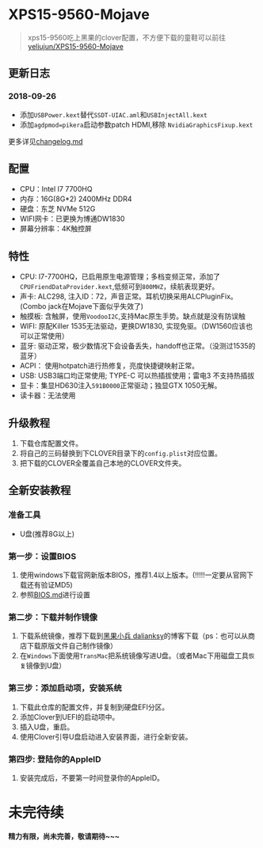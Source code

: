 # XPS15-9560-Mojave
> xps15-9560吃上黑果的clover配置，不方便下载的童鞋可以前往[yeliujun/XPS15-9560-Mojave](https://gitee.com/yeliujun/XPS15-9560-Mojave.git)

## 更新日志
### 2018-09-26
- 添加`USBPower.kext`替代`SSDT-UIAC.aml`和`USBInjectAll.kext`
- 添加`agdpmod=pikera`启动参数patch HDMI,移除 `NvidiaGraphicsFixup.kext`

更多详见[changelog.md](https://github.com/jardenliu/XPS15-9560-Mojave/blob/master/changelog.md)

## 配置
- CPU：Intel I7 7700HQ
- 内存：16G(8G*2) 2400MHz DDR4
- 硬盘：东芝 NVMe 512G
- WIFI网卡：已更换为博通DW1830
- 屏幕分辨率：4K触控屏

## 特性
- CPU: I7-7700HQ，已启用原生电源管理；多档变频正常，添加了`CPUFriendDataProvider.kext`,低频可到`800MHZ`，续航表现更好。
- 声卡: ALC298, 注入ID：72，声音正常。耳机切换采用ALCPluginFix。(Combo jack在Mojave下面似乎失效了)
- 触摸板: 含触屏，使用`VoodooI2C`,支持Mac原生手势。缺点就是没有防误触
- WIFI: 原配Killer 1535无法驱动，更换DW1830, 实现免驱。（DW1560应该也可以正常使用）
- 蓝牙: 驱动正常，极少数情况下会设备丢失，handoff也正常。（没测过1535的蓝牙）
- ACPI： 使用hotpatch进行热修复，亮度快捷键映射正常。
- USB: USB3端口均正常使用; TYPE-C 可以热插拔使用；雷电3 不支持热插拔
- 显卡：集显HD630注入`591B0000`正常驱动；独显GTX 1050无解。
- 读卡器：无法使用

## 升级教程
1. 下载仓库配置文件。
2. 将自己的三码替换到下CLOVER目录下的`config.plist`对应位置。
3. 把下载的CLOVER全覆盖自己本地的CLOVER文件夹。



## 全新安装教程

### 准备工具
* U盘(推荐8G以上)


### 第一步：设置BIOS
1. 使用windows下载官网新版本BIOS，推荐1.4以上版本。(!!!!!一定要从官网下载还有验证MD5)
2. 参照[BIOS.md](https://github.com/jardenliu/XPS15-9560-Mojave/blob/master/BIOS.md)进行设置

### 第二步：下载并制作镜像

1. 下载系统镜像，推荐下载到[黑果小兵 dalianksy](https://daliansky.github.io/)的博客下载（ps：也可以从商店下载原版文件自己制作镜像）
2. 在`Windows`下面使用`TransMac`把系统镜像写进U盘。（或者Mac下用磁盘工具`恢复`镜像到U盘）

### 第三步：添加启动项，安装系统
1. 下载此仓库的配置文件，并复制到硬盘EFI分区。
2. 添加Clover到UEFI的启动项中。
3. 插入U盘，重启。
4. 使用Clover引导U盘启动进入安装界面，进行全新安装。

### 第四步: 登陆你的AppleID
1. 安装完成后，不要第一时间登录你的AppleID。



# 未完待续

**精力有限，尚未完善，敬请期待~~~**

